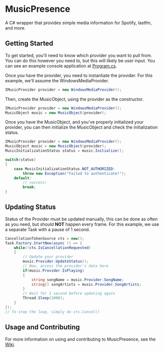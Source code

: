 # MusicPresence

A C# wrapper that provides simple media information for Spotify, lastfm, and more.

## Getting Started

To get started, you'll need to know which provider you want to pull from. You can do this however you need to, but this will likely be user input. You can see an example console application at [Program.cs](https://github.com/TigersUniverse/MusicPresence/blob/main/MusicPresence.Test/Program.cs#L12).

Once you have the provider, you need to instantiate the provider. For this example, we'll assume the WindowsMediaProvider.

```cs
IMusicProvider provider = new WindowsMediaProvider();
```

Then, create the MusicObject, using the provider as the constructor.

```cs
IMusicProvider provider = new WindowsMediaProvider();
MusicObject music = new MusicObject(provider);
```

Once you have the MusicObject, and you've properly initialized your provider, you can then initialize the MusicObject and check the initialization status.

```cs
IMusicProvider provider = new WindowsMediaProvider();
MusicObject music = new MusicObject(provider);
MusicInitializationStatus status = music.Initialize();

switch(status)
{
    case MusicInitializationStatus.NOT_AUTHORIZED:
        throw new Exception("Failed to authenticate!");
    default:
        // success!
        break;
}
```

## Updating Status

Status of the Provider must be updated manually, this can be done as often as you need, but should **NOT** happen every frame. For this example, we use a separate Task with a pause of 1 second.

```cs
CancellationTokenSource cts = new();
Task.Factory.StartNew(async () => {
    while(!cts.IsCancellationRequested)
    {
        // Update your provider
        music.Provider.UpdateStatus();
        // Now, access the provider's data here
        if(music.Provider.IsPlaying)
        {
            string songName = music.Provider.SongName;
            string[] songArtists = music.Provider.SongArtists;
        }
        // Wait for 1 second before updating again
        Thread.Sleep(1000);
    }
});
// To stop the loop, simply do cts.Cancel()
```

## Usage and Contributing

For more information on using and contributing to MusicPresence, see the [Wiki](https://github.com/TigersUniverse/MusicPresence/wiki).
